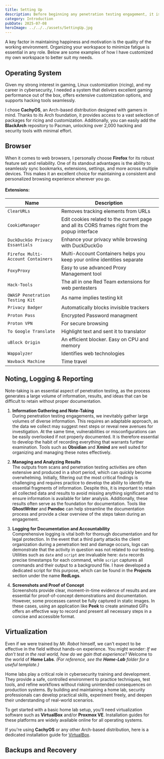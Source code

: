 ```yaml
---
title: Setting Up
description: Before beginning any penetration testing engagement, it is essential to set up a reliable and efficient working environment.
category: Introduction
pubDate: 2025-07-08
heroImage: ../../../assets/SettingUp.jpg
---
```

A key factor in maintaining happiness and motivation is the quality of the working environment. Organizing your workspace to minimize fatigue is essential in any role. Below are some examples of how I have customized my own workspace to better suit my needs.

## **Operating System**
Given my strong interest in gaming, Linux customization (ricing), and my career in cybersecurity, I needed a system that delivers excellent gaming performance out of the box, offers extensive customization options, and supports hacking tools seamlessly.

I chose **CachyOS**, an Arch-based distribution designed with gamers in mind. Thanks to its Arch foundation, it provides access to a vast selection of packages for ricing and customization. Additionally, you can easily add the **BlackArch** repository to Pacman, unlocking over 2,000 hacking and security tools with minimal effort.

## **Browser**
When it comes to web browsers, I personally choose **Firefox** for its robust feature set and reliability. One of its standout advantages is the ability to seamlessly sync bookmarks, extensions, settings, and more across multiple devices. This makes it an excellent choice for maintaining a consistent and personalized browsing experience wherever you go.

#### **Extensions**:

| Name                               | Description                                                                                     |
| ---------------------------------- | ----------------------------------------------------------------------------------------------- |
| `ClearURLs`                        | Removes tracking elements from URLs                                                             |
| `CookieManager`                    | Edit cookies related to the current page and all its CORS frames right from the popup interface |
| `DuckDuckGo Privacy Essantials`    | Enhance your privacy while browsing with DuckDuckGo                                             |
| `Firefox Multi-Account Containers` | Multi-Account Containers helps you keep your online identities separate                         |
| `FoxyProxy`                        | Easy to use advanced Proxy Management tool                                                      |
| `Hack-Tools`                       | The all in one Red Team extensions for web pentesters                                           |
| `OWASP Penetration Testing Kit`    | As name implies testing kit                                                                     |
| `Privacy Badger`                   | Automatically blocks invisible trackers                                                         |
| `Proton Pass`                      | Encrypted Password managment                                                                    |
| `Proton VPN`                       | For secure browsing                                                                             |
| `To Google Translate`              | Highlight text and sent it to translator                                                        |
| `uBlock Origin`                    | An efficient blocker. Easy on CPU and memory                                                    |
| `Wappalyzer`                       | Identifies web technologies                                                                     |
| `Wavback Machine`                  | Time travel                                                                                     |

## **Noting, Logging & Reporting**
Note-taking is an essential aspect of penetration testing, as the process generates a large volume of information, results, and ideas that can be difficult to retain without proper documentation.

1. **Information Gathering and Note-Taking**  
    During penetration testing engagements, we inevitably gather large volumes of diverse information. This requires an adaptable approach, as the data we collect may suggest next steps or reveal new avenues for investigation. At the same time, vulnerabilities or misconfigurations can be easily overlooked if not properly documented. It is therefore essential to develop the habit of recording everything that warrants further examination. Tools such as **Obsidian** and **Xmind** are well suited for organizing and managing these notes effectively.

2. **Managing and Analyzing Results**  
    The outputs from scans and penetration testing activities are often extensive and produced in a short period, which can quickly become overwhelming. Initially, filtering out the most critical findings is challenging and requires practice to develop the ability to identify the essential fragments of information. Despite this, it is important to retain all collected data and results to avoid missing anything significant and to ensure information is available for later analysis. Additionally, these results often serve as the foundation for documentation. Tools like **GhostWriter** and **Pwndoc** can help streamline the documentation process and provide a clear overview of the steps taken during an engagement.

3. **Logging for Documentation and Accountability**  
    Comprehensive logging is vital both for thorough documentation and for legal protection. In the event that a third party attacks the client organization during a penetration test and damage occurs, logs can demonstrate that the activity in question was not related to our testing. Utilities such as `date` and `script` are invaluable here: `date` records precise timestamps for each command, while `script` captures all commands and their output to a background file. I have developed a dedicated script for this purpose, which can be found in the **Projects** section under the name **RedLogs**.

4. **Screenshots and Proof of Concept**  
    Screenshots provide clear, moment-in-time evidence of results and are essential for proof-of-concept demonstrations and documentation. However, some processes cannot be fully captured in static images. In these cases, using an application like **Peek** to create animated GIFs offers an effective way to record and present all necessary steps in a concise and accessible format.

## **Virtualization**
Even if we were trained by _Mr. Robot_ himself, we can't expect to be effective in the field without hands-on experience. You might wonder: _If we don’t test in the real world, how do we gain that experience?_ Welcome to the world of **Home Labs**. _(For reference, see the **Home-Lab** folder for a useful template.)_
  
Home labs play a critical role in cybersecurity training and development. They provide a safe, controlled environment to practice techniques, test tools, and refine workflows without risking unintended consequences on production systems. By building and maintaining a home lab, security professionals can develop practical skills, experiment freely, and deepen their understanding of real-world scenarios.

To get started with a basic home lab setup, you’ll need virtualization software such as **VirtualBox** and/or **Proxmox VE**. Installation guides for these platforms are widely available online for all operating systems.

If you're using **CachyOS** or any other Arch-based distribution, here is a dedicated installation guide for [VirtualBox](../05_Home-Lab/VirtualBox).

## **Backups and Recovery**
